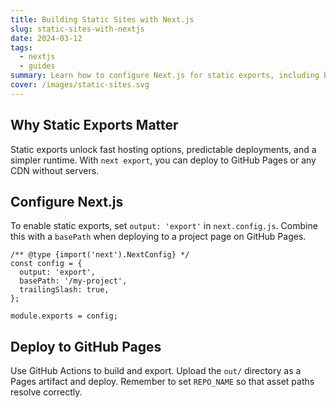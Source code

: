 ```yaml
---
title: Building Static Sites with Next.js
slug: static-sites-with-nextjs
date: 2024-03-12
tags:
  - nextjs
  - guides
summary: Learn how to configure Next.js for static exports, including base paths, sitemap generation, and GitHub Pages deployment.
cover: /images/static-sites.svg
---
```


## Why Static Exports Matter

Static exports unlock fast hosting options, predictable deployments, and a simpler runtime. With `next export`, you can deploy to GitHub Pages or any CDN without servers.

## Configure Next.js

To enable static exports, set `output: 'export'` in `next.config.js`. Combine this with a `basePath` when deploying to a project page on GitHub Pages.

```
/** @type {import('next').NextConfig} */
const config = {
  output: 'export',
  basePath: '/my-project',
  trailingSlash: true,
};

module.exports = config;
```

## Deploy to GitHub Pages

Use GitHub Actions to build and export. Upload the `out/` directory as a Pages artifact and deploy. Remember to set `REPO_NAME` so that asset paths resolve correctly.
